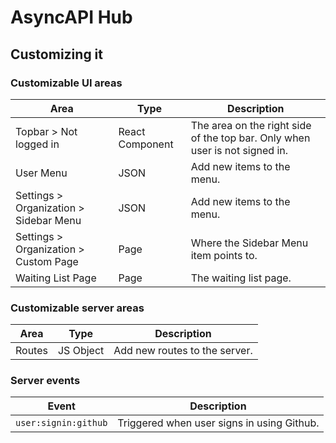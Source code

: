 # AsyncAPI Hub

## Customizing it

### Customizable UI areas

|Area|Type|Description|
|---|---|---|
| Topbar > Not logged in | React Component | The area on the right side of the top bar. Only when user is not signed in.
| User Menu | JSON | Add new items to the menu.
| Settings > Organization > Sidebar Menu | JSON | Add new items to the menu.
| Settings > Organization > Custom Page | Page | Where the Sidebar Menu item points to.
| Waiting List Page | Page | The waiting list page.

### Customizable server areas

|Area|Type|Description|
|---|---|---|
| Routes | JS Object | Add new routes to the server.

### Server events

|Event|Description|
|---|---|
| `user:signin:github` | Triggered when user signs in using Github.
